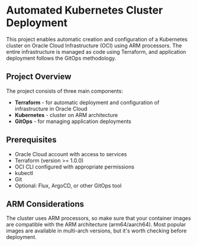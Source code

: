# Automated Kubernetes Cluster Deployment

This project enables automatic creation and configuration of a Kubernetes cluster on Oracle Cloud Infrastructure (OCI) using ARM processors. The entire infrastructure is managed as code using Terraform, and application deployment follows the GitOps methodology.

## Project Overview

The project consists of three main components:
- **Terraform** - for automatic deployment and configuration of infrastructure in Oracle Cloud
- **Kubernetes** - cluster on ARM architecture
- **GitOps** - for managing application deployments

## Prerequisites

- Oracle Cloud account with access to services
- Terraform (version >= 1.0.0)
- OCI CLI configured with appropriate permissions
- kubectl
- Git
- Optional: Flux, ArgoCD, or other GitOps tool


## ARM Considerations

The cluster uses ARM processors, so make sure that your container images are compatible with the ARM architecture (arm64/aarch64). Most popular images are available in multi-arch versions, but it's worth checking before deployment.
